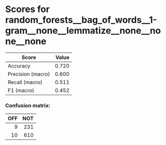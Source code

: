 # Scores for random_forests__bag_of_words__1-gram__none__lemmatize__none__none__none
|      Score      |Value|
|-----------------|----:|
|Accuracy         |0.720|
|Precision (macro)|0.600|
|Recall (macro)   |0.511|
|F1 (macro)       |0.452|

### Confusion matrix:
|OFF|NOT|
|--:|--:|
|  9|231|
| 10|610|
